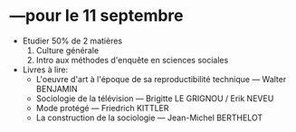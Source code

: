 # —pour le 11 septembre

* Etudier 50% de 2 matières
  1. Culture générale
  2. Intro aux méthodes d'enquête en sciences sociales
* Livres à lire:
  * L'oeuvre d'art à l'époque de sa reproductibilité technique — Walter BENJAMIN
  * Sociologie de la télévision — Brigitte LE GRIGNOU / Erik NEVEU
  * Mode protégé — Friedrich KITTLER
  * La construction de la sociologie — Jean-Michel BERTHELOT
